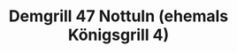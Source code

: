 ---
title: "Demgrill 47 Nottuln (ehemals Königsgrill 4)"
url: /nottuln/demgrill-47-nottuln-ehemals-koenigsgrill-4/
---